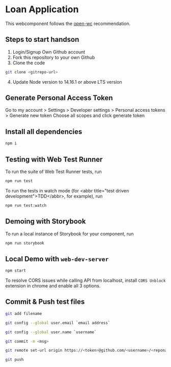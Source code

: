 # Loan Application

This webcomponent follows the [open-wc](https://github.com/open-wc/open-wc) recommendation.

## Steps to start handson
1. Login/Signup Own Github account
2. Fork this repository to your own Github
3. Clone the code 
```bash
git clone <gitrepo-url>
```
4. Update Node version to 14.16.1 or above LTS version

## Generate Personal Access Token
Go to my account > Settings > Developer settings > Personal access tokens > Generate new token
Choose all scopes and click generate token
## Install all dependencies
```bash
npm i
```

## Testing with Web Test Runner
To run the suite of Web Test Runner tests, run
```bash
npm run test
```

To run the tests in watch mode (for &lt;abbr title=&#34;test driven development&#34;&gt;TDD&lt;/abbr&gt;, for example), run

```bash
npm run test:watch
```

## Demoing with Storybook
To run a local instance of Storybook for your component, run
```bash
npm run storybook
```
## Local Demo with `web-dev-server`
```bash
npm start
```

To resolve CORS issues while calling API from localhost, install `CORS Unblock` extension in chrome and  enable all 3 options.

## Commit & Push test files
```bash
git add filename

git config --global user.email `email address`

git config --global user.name `username`

git commit -m <msg>

git remote set-url origin https://<token>@github.com/<username>/<reponame>

git push
```

